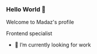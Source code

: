 ### Hello World 👋

Welcome to Madaz's profile

Frontend specialist 

- 🌱 I’m currently looking for work
